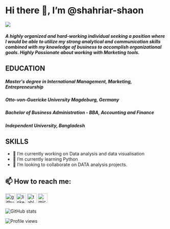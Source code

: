 # Hi there 👋, I’m @shahriar-shaon
 ![](https://code.visualstudio.com/assets/docs/languages/tsql/intellisense.gif)

##### A highly organized and hard-working individual seeking a position where I would be able to utilize my strong analytical and communication skills combined with my knowledge of business to accomplish organizational goals. Highly Passionate about working with Marketing tools.

## EDUCATION

##### *Master's degree in International Management, Marketing, Entrepreneurship* 
##### Otto-von-Guericke University Magdeburg, Germany

##### *Bachelor of Business Administration - BBA, Accounting and Finance*
##### Independent University, Bangladesh

## SKILLS
- 🔭 I’m currently working on Data analysis and data visualisation 
- 🌱 I’m currently learning Python 
- 👯 I’m looking to collaborate on DATA analysis projects. 

## 📫 How to reach me:


[<img src='https://cdn.jsdelivr.net/npm/simple-icons@3.0.1/icons/github.svg' alt='github' height='30'>](https://github.com/shahriar-shaon) 
[<img src='https://cdn.jsdelivr.net/npm/simple-icons@3.0.1/icons/linkedin.svg' alt='linkedin' height='30'>](https://www.linkedin.com/in/https://www.linkedin.com/in/shaon-shahriar//)  [<img src='https://cdn.jsdelivr.net/npm/simple-icons@3.0.1/icons/tableau.svg' alt='tableau' height='30'>](https://public.tableau.com/app/profile/shahriar4560)  [<img src='https://cdn.jsdelivr.net/npm/simple-icons@3.0.1/icons/microsoftoutlook.svg' alt='microsoftoutlook' height='30'>](shahriar.shaon@outlook.com)  

![GitHub stats](https://github-readme-stats.vercel.app/api?username=shahriar-shaon&show_icons=true)  

![Profile views](https://gpvc.arturio.dev/shahriar-shaon)  
